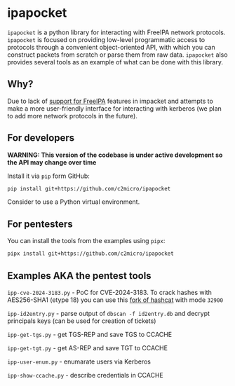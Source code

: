 # ipapocket

`ipapocket` is a python library for interacting with FreeIPA network protocols. `ipapocket` is focused on providing low-level programmatic access to protocols through a convenient object-oriented API, with which you can construct packets from scratch or parse them from raw data. `ipapocket` also provides several tools as an example of what can be done with this library.

## Why?

Due to lack of [support for FreeIPA](https://github.com/fortra/impacket/pull/1684#issuecomment-1986367074) features in impacket and attempts to make a more user-friendly interface for interacting with kerberos (we plan to add more network protocols in the future).

## For developers

**WARNING: This version of the codebase is under active development so the API may change over time**

Install it via `pip` form GitHub:

```sh
pip install git+https://github.com/c2micro/ipapocket
```

Consider to use a Python virtual environment.

## For pentesters

You can install the tools from the examples using `pipx`:

```sh
pipx install git+https://github.com/c2micro/ipapocket
```

## Examples AKA the pentest tools

`ipp-cve-2024-3183.py` - PoC for CVE-2024-3183. To crack hashes with AES256-SHA1 (etype 18) you can use this [fork of hashcat](https://github.com/c2micro/hashcat) with mode `32900`

`ipp-id2entry.py` - parse output of `dbscan -f id2entry.db` and decrypt principals keys (can be used for creation of tickets)

`ipp-get-tgs.py` - get TGS-REP and save TGS to CCACHE

`ipp-get-tgt.py` - get AS-REP and save TGT to CCACHE

`ipp-user-enum.py` - enumarate users via Kerberos

`ipp-show-ccache.py` - describe credentials in CCACHE
